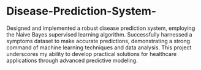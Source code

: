 # Disease-Prediction-System-
Designed and implemented a robust disease prediction system, employing the Naive Bayes supervised learning algorithm. Successfully harnessed a symptoms dataset to make accurate predictions, demonstrating a strong command of machine learning techniques and data analysis. This project underscores my ability to develop practical solutions for healthcare applications through advanced predictive modeling.
